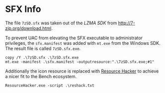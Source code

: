 SFX Info
========

The file `7zSD.sfx` was taken out of the _LZMA SDK_ from 
<http://7-zip.org/download.html>.

To prevent UAC from elevating the SFX executable to administrator privileges, the `sfx.manifest` was added with `mt.exe` from the Windows SDK.
The result file is called `7zSD.sfx.exe`.

    copy /Y .\7zSD.sfx .\7zSD.sfx.exe
    mt.exe -manifest .\sfx.manifest -outputresource:".\7zSD.sfx.exe;#1"

Additionally the icon resource is replaced with
[Resource Hacker](http://angusj.com/resourcehacker/)
to achieve a nicer fit to the Bench ecosystem.

    ResourceHacker.exe -script .\reshack.txt
